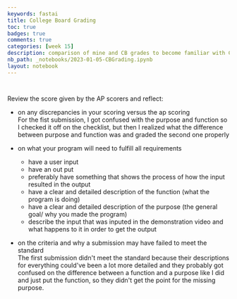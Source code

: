 ```yaml
---
keywords: fastai
title: College Board Grading
toc: true 
badges: true
comments: true 
categories: [week 15]
description: comparison of mine and CB grades to become familiar with CB rubric
nb_path: _notebooks/2023-01-05-CBGrading.ipynb
layout: notebook
---
```


<!--
#################################################
### THIS FILE WAS AUTOGENERATED! DO NOT EDIT! ###
#################################################
# file to edit: _notebooks/2023-01-05-CBGrading.ipynb
-->

<div class="container" id="notebook-container">
        
<div class="cell border-box-sizing text_cell rendered"><div class="inner_cell">
<div class="text_cell_render border-box-sizing rendered_html">
<p><img src="https://i.imgur.com/xAzdmmv.png" alt=""></p>

</div>
</div>
</div>
<div class="cell border-box-sizing text_cell rendered"><div class="inner_cell">
<div class="text_cell_render border-box-sizing rendered_html">
<p><img src="https://i.imgur.com/YvoLmGw.png" alt=""></p>

</div>
</div>
</div>
<div class="cell border-box-sizing text_cell rendered"><div class="inner_cell">
<div class="text_cell_render border-box-sizing rendered_html">
<p>Review the score given by the AP scorers and reflect:</p>
<ul>
<li>on any discrepancies in your scoring versus the ap scoring
<br>For the fist submission, I got confused with the purpose and function so I checked it off on the checklist, but then I realized what the difference between purpose and function was and graded the second one properly</li>
</ul>
<ul>
<li><p>on what your program will need to fulfill all requirements</p>
<ul>
<li>have a user input</li>
<li>have an out put</li>
<li>preferably have something that shows the process of how the input resulted in the output</li>
<li>have a clear and detailed description of the function (what the program is doing)</li>
<li>have a clear and detailed description of the purpose (the general goal/ why you made the program)</li>
<li>describe the input that was inputed in the demonstration video and what happens to it in order to get the output</li>
</ul>
</li>
<li><p>on the criteria and why a submission may have failed to meet the standard
<br>The first submission didn't meet the standard because their descriptions for everything could've been a lot more detailed and they probably got confused on the difference between a function and a purpose like I did and just put the function, so they didn't get the point for the missing purpose.</p>
</li>
</ul>

</div>
</div>
</div>
</div>
 

